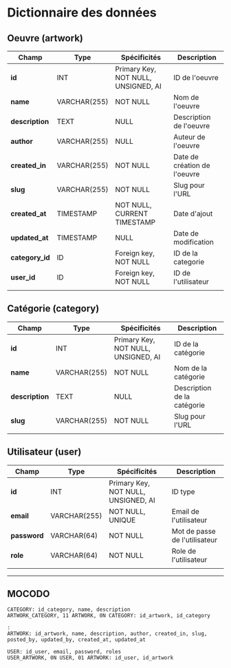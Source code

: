 # Dictionnaire des données

## Oeuvre (artwork)
|Champ|Type|Spécificités|Description|
|-|-|-|-|
|**id**|INT|Primary Key, NOT NULL, UNSIGNED, AI|ID de l'oeuvre|
|**name**|VARCHAR(255)|NOT NULL|Nom de l'oeuvre|
|**description**|TEXT|NULL|Description de l'oeuvre|
|**author**|VARCHAR(255)|NULL|Auteur de l'oeuvre|
|**created_in**|VARCHAR(255)|NOT NULL|Date de création de l'oeuvre|
|**slug**|VARCHAR(255)|NOT NULL|Slug pour l'URL|
|**created_at**|TIMESTAMP|NOT NULL, CURRENT TIMESTAMP|Date d'ajout|
|**updated_at**|TIMESTAMP|NULL|Date de modification|
|**category_id**|ID|Foreign key, NOT NULL|ID de la categorie|
|**user_id**|ID|Foreign key, NOT NULL|ID de l'utilisateur|
|||||

## Catégorie (category)
|Champ|Type|Spécificités|Description|
|-|-|-|-|
|**id**|INT|Primary Key, NOT NULL, UNSIGNED, AI|ID de la catégorie|
|**name**|VARCHAR(255)|NOT NULL|Nom de la catégorie|
|**description**|TEXT|NULL|Description de la catégorie|
|**slug**|VARCHAR(255)|NOT NULL|Slug pour l'URL|
|||||

## Utilisateur (user)
|Champ|Type|Spécificités|Description|
|-|-|-|-|
|**id**|INT|Primary Key, NOT NULL, UNSIGNED, AI|ID type|
|**email**|VARCHAR(255)|NOT NULL, UNIQUE|Email de l'utilisateur|
|**password**|VARCHAR(64)|NOT NULL|Mot de passe de l'utilisateur|
|**role**|VARCHAR(64)|NOT NULL|Role de l'utilisateur|
|||||

________

## MOCODO

```
CATEGORY: id_category, name, description
ARTWORK_CATEGORY, 11 ARTWORK, 0N CATEGORY: id_artwork, id_category

:
ARTWORK: id_artwork, name, description, author, created_in, slug, posted_by, updated_by, created_at, updated_at

USER: id_user, email, password, roles
USER_ARTWORK, 0N USER, 01 ARTWORK: id_user, id_artwork
```
